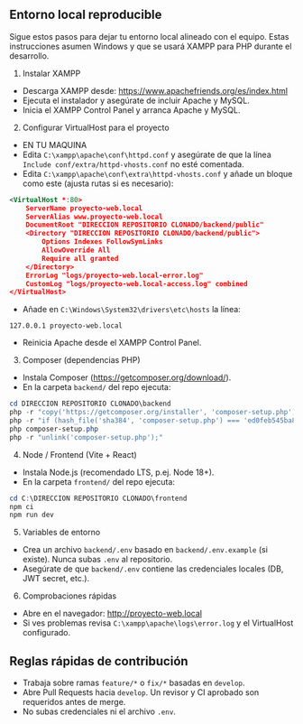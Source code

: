 ## Entorno local reproducible
Sigue estos pasos para dejar tu entorno local alineado con el equipo. Estas instrucciones asumen Windows y que se usará XAMPP para PHP durante el desarrollo.

1) Instalar XAMPP
- Descarga XAMPP desde: https://www.apachefriends.org/es/index.html
- Ejecuta el instalador y asegúrate de incluir Apache y MySQL.
- Inicia el XAMPP Control Panel y arranca Apache y MySQL.

2) Configurar VirtualHost para el proyecto
- EN TU MAQUINA
- Edita `C:\xampp\apache\conf\httpd.conf` y asegúrate de que la línea `Include conf/extra/httpd-vhosts.conf` no esté comentada.
- Edita `C:\xampp\apache\conf\extra\httpd-vhosts.conf` y añade un bloque como este (ajusta rutas si es necesario):

```xml
<VirtualHost *:80>
    ServerName proyecto-web.local
    ServerAlias www.proyecto-web.local
    DocumentRoot "DIRECCION REPOSITORIO CLONADO/backend/public"
    <Directory "DIRECCION REPOSITORIO CLONADO/backend/public">
        Options Indexes FollowSymLinks
        AllowOverride All
        Require all granted
    </Directory>
    ErrorLog "logs/proyecto-web.local-error.log"
    CustomLog "logs/proyecto-web.local-access.log" combined
</VirtualHost>
```

- Añade en `C:\Windows\System32\drivers\etc\hosts` la línea:
```
127.0.0.1 proyecto-web.local
```
- Reinicia Apache desde el XAMPP Control Panel.

3) Composer (dependencias PHP)
- Instala Composer (https://getcomposer.org/download/).
- En la carpeta `backend/` del repo ejecuta:

```powershell
cd DIRECCION REPOSITORIO CLONADO\backend
php -r "copy('https://getcomposer.org/installer', 'composer-setup.php');"
php -r "if (hash_file('sha384', 'composer-setup.php') === 'ed0feb545ba87161262f2d45a633e34f591ebb3381f2e0063c345ebea4d228dd0043083717770234ec00c5a9f9593792') { echo 'Installer verified'.PHP_EOL; } else { echo 'Installer corrupt'.PHP_EOL; unlink('composer-setup.php'); exit(1); }"
php composer-setup.php
php -r "unlink('composer-setup.php');"
```

4) Node / Frontend (Vite + React)
- Instala Node.js (recomendado LTS, p.ej. Node 18+).
- En la carpeta `frontend/` del repo ejecuta:

```powershell
cd C:\DIRECCION REPOSITORIO CLONADO\frontend
npm ci
npm run dev
```

5) Variables de entorno
- Crea un archivo `backend/.env` basado en `backend/.env.example` (si existe). Nunca subas `.env` al repositorio.
- Asegúrate de que `backend/.env` contiene las credenciales locales (DB, JWT secret, etc.).

6) Comprobaciones rápidas
- Abre en el navegador: http://proyecto-web.local
- Si ves problemas revisa `C:\xampp\apache\logs\error.log` y el VirtualHost configurado.

## Reglas rápidas de contribución
- Trabaja sobre ramas `feature/*` o `fix/*` basadas en `develop`.
- Abre Pull Requests hacia `develop`. Un revisor y CI aprobado son requeridos antes de merge.
- No subas credenciales ni el archivo `.env`.
